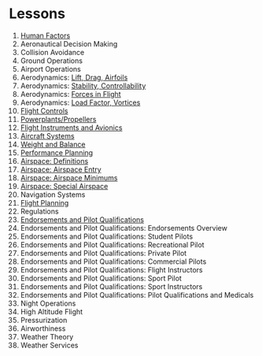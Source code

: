# Lessons

1. [Human Factors](/docs/lesson-plans/human-factors)
2. Aeronautical Decision Making
3. Collision Avoidance
4. Ground Operations
5. Airport Operations
6. Aerodynamics: [Lift, Drag, Airfoils](/docs/lesson-plans/aerodynamics/lift-drag)
7. Aerodynamics: [Stability, Controllability](/docs/lesson-plans/aerodynamics/stability)
8. Aerodynamics: [Forces in Flight](/docs/lesson-plans/aerodynamics/forces)
9. Aerodynamics: [Load Factor, Vortices](/docs/lesson-plans/aerodynamics/load-factor)
10. [Flight Controls](/docs/lesson-plans/flight-controls)
11. [Powerplants/Propellers](/docs/lesson-plans/powerplants)
12. [Flight Instruments and Avionics](/docs/lesson-plans/flight-instruments)
13. [Aircraft Systems](/docs/lesson-plans/systems)
14. [Weight and Balance](/docs/lesson-plans/weight-and-balance)
15. [Performance Planning](/docs/lesson-plans/performance)
16. [Airspace: Definitions](/docs/lesson-plans/airspace/a-airspace-definitions)
17. [Airspace: Airspace Entry](/docs/lesson-plans/airspace/b-airspace-entry)
18. [Airspace: Airspace Minimums](/docs/lesson-plans/airspace/c-airspace-minimums)
19. [Airspace: Special Airspace](/docs/lesson-plans/airspace/d-airspace-special)
20. Navigation Systems
21. [Flight Planning](/docs/lesson-plans/flight-planning)
22. Regulations
23. [Endorsements and Pilot Qualifications](/docs/lesson-plans/endorsements-logbooks)
24. Endorsements and Pilot Qualifications: Endorsements Overview
25. Endorsements and Pilot Qualifications: Student Pilots
26. Endorsements and Pilot Qualifications: Recreational Pilot
27. Endorsements and Pilot Qualifications: Private Pilot
28. Endorsements and Pilot Qualifications: Commercial Pilots
29. Endorsements and Pilot Qualifications: Flight Instructors
30. Endorsements and Pilot Qualifications: Sport Pilot
31. Endorsements and Pilot Qualifications: Sport Instructors
32. Endorsements and Pilot Qualifications: Pilot Qualifications and Medicals
33. Night Operations
34. High Altitude Flight
35. Pressurization
36. Airworthiness
37. Weather Theory
38. Weather Services
